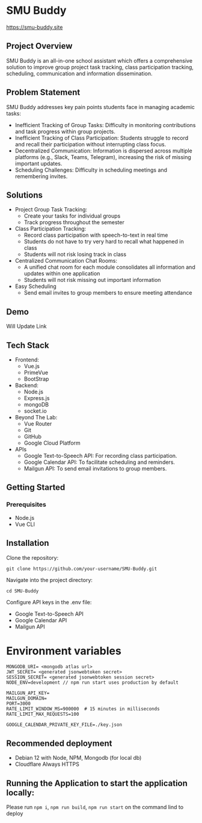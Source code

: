 # SMU Buddy
https://smu-buddy.site

## Project Overview
SMU Buddy is an all-in-one school assistant which offers a comprehensive solution to improve group project task tracking, class participation tracking, scheduling, communication and information dissemination.

## Problem Statement
SMU Buddy addresses key pain points students face in managing academic tasks:
-   Inefficient Tracking of Group Tasks: Difficulty in monitoring contributions and task progress within group projects.
-   Inefficient Tracking of Class Participation: Students struggle to record and recall their participation without interrupting class focus.
-   Decentralized Communication: Information is dispersed across multiple platforms (e.g., Slack, Teams, Telegram), increasing the risk of missing important updates.
-   Scheduling Challenges: Difficulty in scheduling meetings and remembering invites.

## Solutions
-  Project Group Task Tracking:
    -    Create your tasks for individual groups
    -    Track progress throughout the semester
-  Class Participation Tracking:
    -  Record class participation with speech-to-text in real time
    -  Students do not have to try very hard to recall what happened in class
    -  Students will not risk losing track in class
-  Centralized Communication Chat Rooms:
    -  A unified chat room for each module consolidates all information and updates within one application
    -  Students will not risk missing out important information
-  Easy Scheduling
    -  Send email invites to group members to ensure meeting attendance

## Demo
Will Update Link

## Tech Stack
-  Frontend:
    -  Vue.js
    -  PrimeVue
    -  BootStrap
-  Backend:
    -  Node.js
    -  Express.js
    -  mongoDB
    -  socket.io
-  Beyond The Lab:
    -  Vue Router
    -  Git
    -  GitHub
    -  Google Cloud Platform
-  APIs
    - Google Text-to-Speech API: For recording class participation.
    - Google Calendar API: To facilitate scheduling and reminders.
    - Mailgun API: To send email invitations to group members.
 

## Getting Started
### Prerequisites
-  Node.js
-  Vue CLI
  
## Installation
Clone the repository:
```
git clone https://github.com/your-username/SMU-Buddy.git
```
Navigate into the project directory:
```
cd SMU-Buddy
```

Configure API keys in the .env file:
-  Google Text-to-Speech API
-  Google Calendar API
-  Mailgun API

# Environment variables
```
MONGODB_URI= <mongodb atlas url>
JWT_SECRET= <generated jsonwebtoken secret>
SESSION_SECRET= <generated jsonwebtoken session secret>
NODE_ENV=development // npm run start uses production by default

MAILGUN_API_KEY=
MAILGUN_DOMAIN=
PORT=3000
RATE_LIMIT_WINDOW_MS=900000  # 15 minutes in milliseconds
RATE_LIMIT_MAX_REQUESTS=100

GOOGLE_CALENDAR_PRIVATE_KEY_FILE=./key.json

```
## Recommended deployment
- Debian 12 with Node, NPM, Mongodb (for local db)
- Cloudflare Always HTTPS
## Running the Application to start the application locally:
Please run ```npm i```, ```npm run build```, ```npm run start``` on the command lind to deploy
